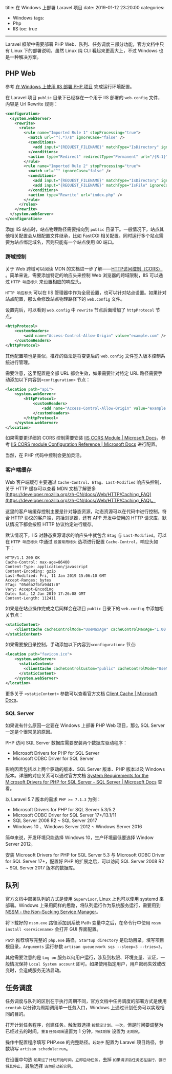 title: 在 Windows 上部署 Laravel 项目
date: 2019-01-12 23:20:00
categories:
  - Windows
tags:
  - Php
  - IIS
toc: true
---

Laravel 框架中需要部署 PHP Web、队列、任务调度三部分功能，官方文档中只有 Linux 下的部署说明。虽然 Linux 纯 CLI 看起来更高大上，不过 Windows 也是一种解决方案。 

<!-- more -->

## PHP Web

参考 [在 Windows 上使用 IIS 部署 PHP 项目](2019/01/10/php-on-windows-with-iis/) 完成运行环境配置。

在 Laravel 项目 `public` 目录下已经存在一个用于 IIS 部署的 `web.config` 文件，内容是 Url Rewrite 规则：

```xml
<configuration>
  <system.webServer>
    <rewrite>
      <rules>
        <rule name="Imported Rule 1" stopProcessing="true">
          <match url="^(.*)/$" ignoreCase="false" />
          <conditions>
            <add input="{REQUEST_FILENAME}" matchType="IsDirectory" ignoreCase="false" negate="true" />
          </conditions>
          <action type="Redirect" redirectType="Permanent" url="/{R:1}" />
        </rule>
        <rule name="Imported Rule 2" stopProcessing="true">
          <match url="^" ignoreCase="false" />
          <conditions>
            <add input="{REQUEST_FILENAME}" matchType="IsDirectory" ignoreCase="false" negate="true" />
            <add input="{REQUEST_FILENAME}" matchType="IsFile" ignoreCase="false" negate="true" />
          </conditions>
          <action type="Rewrite" url="index.php" />
        </rule>
      </rules>
    </rewrite>
  </system.webServer>
</configuration>
```

添加 IIS 站点时，站点物理路径需要指向到 `public` 目录下。一般情况下，站点其他相关配置会从根配置文件继承，比如 FastCGI 相关配置。同时运行多个站点需要为站点绑定域名，否则只能有一个站点使用 80 端口。

### 跨域控制

关于 Web 跨域可以阅读 MDN 的文档进一步了解——[HTTP访问控制（CORS）
](https://developer.mozilla.org/zh-CN/docs/Web/HTTP/Access_control_CORS)。简单来说，需要添加特定的响应头来控制 Web 浏览器的跨域限制，IIS 可以通过 `HTTP 响应标头` 来设置相应的响应头。

`HTTP 响应标头` 可以在 IIS 管理器中作为全局设置，也可以针对站点设置。如果针对站点配置，那么会修改站点物理路径下的 `web.config` 文件。

设置完后，可以看到 `web.config` 中 `rewrite` 节点后面增加了 `httpProtocol` 节点。

```xml
<httpProtocol>
    <customHeaders>
        <add name="Access-Control-Allow-Origin" value="example.com" />
    </customHeaders>
</httpProtocol>
```

其他配置项也是类似，推荐的做法是将变更后的 `web.config` 文件签入版本控制系统进行管理。

需要注意，这里配置是全部 URL 都会生效，如果需要针对特定 URL 路径需要手动添加以下内容到`<configuration>` 节点：

```xml
<location path="api">
    <system.webServer>
        <httpProtocol>
            <customHeaders>
                <add name="Access-Control-Allow-Origin" value="example.com" />
            </customHeaders>
        </httpProtocol>
    </system.webServer>
</location>
```

如果需要更详细的 CORS 控制需要安装 [IIS CORS Module | Microsoft Docs](https://www.iis.net/downloads/microsoft/iis-cors-module)，参考 [IIS CORS module Configuration Reference | Microsoft Docs](https://docs.microsoft.com/en-us/iis/extensions/cors-module/cors-module-configuration-reference) 进行配置。

当然，在 PHP 代码中控制会更加灵活。

### 客户端缓存

Web 客户端缓存主要通过 `Cache-Control`、`ETag`、`Last-Modified` 响应头控制，关于 HTTP 缓存可以查看 MDN 文档了解更多 [https://developer.mozilla.org/zh-CN/docs/Web/HTTP/Caching_FAQ](https://developer.mozilla.org/zh-CN/docs/Web/HTTP/Caching_FAQ)。

这里的客户端缓存控制主要是针对静态资源，动态资源可以在代码中进行控制。符合 HTTP 协议的客户端，包括浏览器，还有 APP 开发中使用的 HTTP 请求库，默认情况下都会按照 HTTP 协议约定进行缓存。

默认情况下，IIS 对静态资源请求的响应头中就包含 `Etag` 与 `Last-Modified`。可以在 `HTTP 响应标头` 中通过 `设置常用标头` 选项进行配置 `Cache-Control`，响应头如下：

```
HTTP/1.1 200 OK
Cache-Control: max-age=86400
Content-Type: application/javascript
Content-Encoding: gzip
Last-Modified: Fri, 11 Jan 2019 15:06:10 GMT
Accept-Ranges: bytes
ETag: "05d6b2fbfa9d41:0"
Vary: Accept-Encoding
Date: Sat, 12 Jan 2019 17:26:08 GMT
Content-Length: 112411
```

如果是在站点操作完成之后同样会在项目 `public` 目录下的 `web.config` 中添加相关节点：

```xml
<staticContent>
    <clientCache cacheControlMode="UseMaxAge" cacheControlMaxAge="1.00:00:00" />
</staticContent>
```

如果需要按目录控制，手动添加以下内容到`<configuration>` 节点:

```xml
<location path="favicon.ico">
    <system.webServer>
      <staticContent>
        <clientCache cacheControlCustom="public" cacheControlMode="UseMaxAge" cacheControlMaxAge="365.00:00:00" />
      </staticContent>
    </system.webServer>
</location>
```

更多关于 `<staticContent>` 参数可以查看官方文档 [Client Cache <clientCache> | Microsoft Docs](https://docs.microsoft.com/en-us/iis/configuration/system.webserver/staticcontent/clientcache)。

### SQL Server

如果说有什么原因一定要在 Windows 上部署 PHP Web 项目，那么 SQL Server 一定是个很常见的原因。

PHP 访问 SQL Server 数据库需要安装两个数据库驱动程序：

* Microsoft Drivers for PHP for SQL Server
* Microsoft ODBC Driver for SQL Server

影响因素包括以上两个驱动的版本、SQL Server 版本、PHP 版本以及 Windows 版本。详细的对应关系可以通过官方文档 [System Requirements for the Microsoft Drivers for PHP for SQL Server - SQL Server | Microsoft Docs](https://docs.microsoft.com/en/sql/connect/php/system-requirements-for-the-php-sql-driver?view=sql-server-2017) 查看。

以 Laravel 5.7 版本的需求 `PHP >= 7.1.3` 为例：

* Microsoft Drivers for PHP for SQL Server 5.3/5.2
* Microsoft ODBC Driver for SQL Server 17+/13.1/11
* SQL Server 2008 R2 ~ SQL Server 2017
* Windows 10 、Windows Server 2012 ~ Windows Server 2016

简单来说，开发环境只能选择 Windows 10，生产环境最低要选择 Window Server 2012。

安装 Microsoft Drivers for PHP for SQL Server 5.3 与 Microsoft ODBC Driver for SQL Server 17+，配置好 PHP 的扩展之后，可以访问 SQL Server 2008 R2 ~ SQL Server 2017 版本的数据库。

## 队列

官方文档中部署队列的方式是使用 `Supervisor`, Linux 上也可以使用 systemd 来部署。Windows 上采用同样的思路，将队列运行作为系统服务运行，需要用到 [NSSM - the Non-Sucking Service Manager](https://nssm.cc/)。

将下载好的 `nssm.exe` 路径添加到系统 Path 变量中之后，在命令行中使用 `nssm install <servicename>` 会打开 GUI 界面配置。

`Path` 推荐填写完整的 `php.exe` 路径，`Startup directory` 是启动目录，填写项目根目录，`Arguments` 运行参数 `artisan queue:work sqs --sleep=3 --tries=3`。

其他需要注意的是 `Log on` 服务以何用户运行，涉及到权限、环境变量、认证，一般情况保持 `Local System account` 即可。如果使用指定用户，用户密码失效或改变时，会造成服务无法启动。

## 任务调度

任务调度与队列的区别在于执行周期不同，官方文档中任务调度的部署方式是使用 `crontab` 以分钟为周期调用单一任务入口，Windows 上通过计划任务可以实现相同的目的。

打开计划任务程序，创建任务。触发器选择 `按预定计划`、`一次`，但是时间要调整为已经过去的时间。`重复任务间隔`设置为 1 分钟，`持续期限` 设置为 `无期限`。

操作中配置程序填写 PHP.exe 的完整路径。`起始于` 配置为 Laravel 项目路径，参数填写 `artisan schedule:run`。

在设置中勾选 `如果过了计划开始时间，立即启动任务`，去掉 `如果请求后任务还在运行，强行将其停止`，最后选择 `请勿启动新实例`。